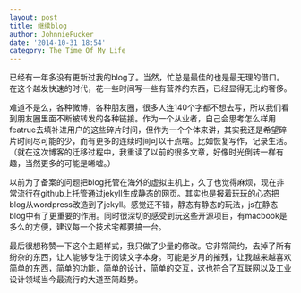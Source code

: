 ```yaml
---
layout: post
title: 继续blog
author: JohnnieFucker
date: '2014-10-31 18:54'
category: The Time Of My Life
---
```

<p>已经有一年多没有更新过我的blog了。当然，忙总是最佳的也是最无理的借口。在这个越发快速的时代，花一些时间写一些有营养的东西，已经显得无比的奢侈。</p>
<!--break-->
<p>难道不是么，各种微博，各种朋友圈，很多人连140个字都不想去写，所以我们看到朋友圈里面不断被转发的各种链接。作为一个从业者，自己会思考怎么样用featrue去填补进用户的这些碎片时间，但作为一个个体来讲，其实我还是希望碎片时间尽可能的少，而有更多的连续时间可以干点啥。比如恢复写作，记录生活。（就在这次博客的迁移过程中，我重读了以前的很多文章，好像时光倒转一样有趣，当然更多的可能是唏嘘。）
</p>
<p>以前为了备案的问题把blog托管在海外的虚拟主机上，久了也觉得麻烦，现在非常流行在github上托管通过jekyll生成静态的网页。其实也是报着玩玩的心态把blog从wordpress改造到了jekyll。感觉还不错，静态有静态的玩法，js在静态blog中有了更重要的作用。同时很深切的感受到玩这些开源项目，有macbook是多么的方便，建议每一个技术宅都要搞一台。</p>
<p>最后很想称赞一下这个主题样式，我只做了少量的修改。它非常简约，去掉了所有纷杂的东西，让人能够专注于阅读文字本身。可能是岁月的摧残，让我越来越喜欢简单的东西，简单的功能，简单的设计，简单的交互，这也符合了互联网以及工业设计领域当今最流行的大道至简趋势。</p>